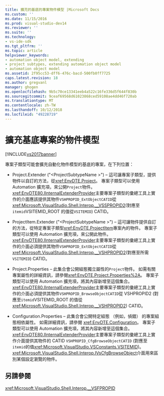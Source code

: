 ```yaml
---
title: 擴充的基底的專案物件模型 |Microsoft Docs
ms.custom: ''
ms.date: 11/15/2016
ms.prod: visual-studio-dev14
ms.reviewer: ''
ms.suite: ''
ms.technology:
- vs-ide-sdk
ms.tgt_pltfrm: ''
ms.topic: article
helpviewer_keywords:
- automation object model, extending
- project subtypes, extending automation object model
- automation object model
ms.assetid: 2f95cc53-dff6-476c-bacd-500fb0ff7725
caps.latest.revision: 18
ms.author: gregvanl
manager: ghogen
ms.openlocfilehash: 9b5c70ce13341eeb4a522c16fe336d5f644f830b
ms.sourcegitcommit: 9ceaf69568d61023868ced59108ae4dd46f720ab
ms.translationtype: MT
ms.contentlocale: zh-TW
ms.lasthandoff: 10/12/2018
ms.locfileid: "49228719"
---
```

# <a name="extending-the-object-model-of-the-base-project"></a>擴充基底專案的物件模型
[!INCLUDE[vs2017banner](../../includes/vs2017banner.md)]

專案子類型可能會擴充自動化物件模型的基底的專案，在下列位置：  
  
-   Project.Extender ("\<ProjectSubtypeName >") – 這可讓專案子類型，提供物件以自訂的方法，從<xref:EnvDTE.Project>。 專案子類型可以使用 Automation 擴充項，來公開`Project`物件。 <xref:EnvDTE80.IInternalExtenderProvider>主要專案子類型的彙總工具上實作的介面應該提供其物件`VSHPROPID_ExtObjectCATID`從<xref:Microsoft.VisualStudio.Shell.Interop.__VSSPROPID2>(對應至`itemid`VSITEMID_ROOT 的值從`VSITEMID`) CATID。  
  
-   ProjectItem.Extender ("\<ProjectSubtypeName >") – 這可讓物件提供自訂的方法，從特定專案子類型<xref:EnvDTE.ProjectItem>專案內的物件。 專案子類型可以使用 Automation 擴充項，來公開此物件。 <xref:EnvDTE80.IInternalExtenderProvider>主要專案子類型的彙總工具上實作的介面必須提供其物件`VSHPROPID_ExtObjectCATID`從<xref:Microsoft.VisualStudio.Shell.Interop.__VSHPROPID2>(對應至所需`VSITEMID`) CATID。  
  
-   Project.Properties – 此集合會公開組態獨立屬性的`Project`物件。 如需有關專案屬性的詳細資訊，請參閱<xref:EnvDTE.Project.Properties%2A>。 專案子類型可以使用 Automation 擴充項，將其內容新增至這個集合。 <xref:EnvDTE80.IInternalExtenderProvider>主要專案子類型的彙總工具上實作的介面必須提供其物件`VSHPROPID_BrowseObjectCATID`從 VSHPROPID2 (對應至`itemid`VSITEMID_ROOT 的值從<xref:Microsoft.VisualStudio.Shell.Interop.__VSHPROPID2>) CATID。  
  
-   Configuration.Properties – 此集合會公開特定組態 （例如，偵錯） 的專案組態相依屬性。 如需詳細資訊，請參閱 <xref:EnvDTE.Configuration>。 專案子類型可以使用 Automation 擴充項，將其內容新增至這個集合。 <xref:EnvDTE80.IInternalExtenderProvider>主要專案子類型的彙總工具上實作介面提供其物件的 CATID `VSHPROPID_CfgBrowseObjectCATID` (對應至`itemid`的值<xref:Microsoft.VisualStudio.VSConstants.VSITEMID>)。 <xref:Microsoft.VisualStudio.Shell.Interop.IVsCfgBrowseObject>介面用來區別某個設定瀏覽的物件。  
  
## <a name="see-also"></a>另請參閱  
 <xref:Microsoft.VisualStudio.Shell.Interop.__VSFPROPID>


